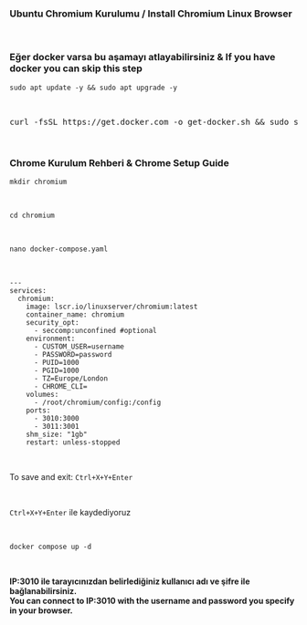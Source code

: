 <h3>Ubuntu Chromium Kurulumu / Install Chromium Linux Browser</a></h3>
<br>
<div class="markdown-heading" dir="auto"><h3 tabindex="-1" class="heading-element" dir="auto">Eğer docker varsa bu aşamayı atlayabilirsiniz & If you have docker you can skip this step</h3>
  
<div class="snippet-clipboard-content notranslate position-relative overflow-auto" data-snippet-clipboard-copy-content="sudo apt update -y && sudo apt upgrade -y
"><pre class="notranslate">
<code>sudo apt update -y && sudo apt upgrade -y
</code></pre></div><br>

<div class="snippet-clipboard-content notranslate position-relative overflow-auto" data-snippet-clipboard-copy-content="curl -fsSL https://get.docker.com -o get-docker.sh && sudo sh get-docker.sh && sudo usermod -aG docker $USER && sudo systemctl enable docker && sudo systemctl start docker
"><pre class="notranslate">
curl -fsSL https://get.docker.com -o get-docker.sh && sudo sh get-docker.sh && sudo usermod -aG docker $USER && sudo apt install docker-compose-plugin -y && sudo systemctl enable docker && sudo systemctl start docker</code></pre></div><br>






<div class="markdown-heading" dir="auto"><h3 tabindex="-1" class="heading-element" dir="auto">Chrome Kurulum Rehberi & Chrome Setup Guide</h3>

<div class="snippet-clipboard-content notranslate position-relative overflow-auto" data-snippet-clipboard-copy-content="mkdir chromium
"><pre class="notranslate">
<code>mkdir chromium
</code></pre></div><br>
<div class="snippet-clipboard-content notranslate position-relative overflow-auto" data-snippet-clipboard-copy-content="cd chromium"><pre class="notranslate">
<code>cd chromium
</code></pre></div><br>
<div class="snippet-clipboard-content notranslate position-relative overflow-auto" data-snippet-clipboard-copy-content="nano docker-compose.yaml"><pre class="notranslate">
<code>nano docker-compose.yaml
</code></pre></div><br>
<div class="snippet-clipboard-content notranslate position-relative overflow-auto" data-snippet-clipboard-copy-content="---
services:
  chromium:
    image: lscr.io/linuxserver/chromium:latest
    container_name: chromium
    security_opt:
      - seccomp:unconfined #optional
    environment:
      - CUSTOM_USER=username    
      - PASSWORD=password    
      - PUID=1000
      - PGID=1000
      - TZ=Europe/London
      - CHROME_CLI=
    volumes:
      - /root/chromium/config:/config
    ports:
      - 3010:3000 
      - 3011:3001
    shm_size: "1gb"
    restart: unless-stopped
"><pre class="notranslate">
<code>---
services:
  chromium:
    image: lscr.io/linuxserver/chromium:latest
    container_name: chromium
    security_opt:
      - seccomp:unconfined #optional
    environment:
      - CUSTOM_USER=username    
      - PASSWORD=password    
      - PUID=1000
      - PGID=1000
      - TZ=Europe/London
      - CHROME_CLI=
    volumes:
      - /root/chromium/config:/config
    ports:
      - 3010:3000 
      - 3011:3001
    shm_size: "1gb"
    restart: unless-stopped
</code></pre></div><br>
<p dir="auto">To save and exit: <code>Ctrl+X+Y+Enter</code></p><br>
<p dir="auto"><code>Ctrl+X+Y+Enter</code> ile kaydediyoruz</p><br>

<div class="snippet-clipboard-content notranslate position-relative overflow-auto" data-snippet-clipboard-copy-content="docker compose up -d"><pre class="notranslate">
<code>docker compose up -d
</code></pre></div><br>


<b>IP:3010 ile tarayıcınızdan belirlediğiniz kullanıcı adı ve şifre ile bağlanabilirsiniz.</b><br>
<b>You can connect to IP:3010 with the username and password you specify in your browser.</b>

